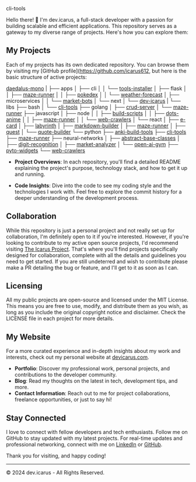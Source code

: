cli-tools

Hello there! 👋 I'm dev.icarus, a full-stack developer with a passion for building scalable and efficient applications. This repository serves as a gateway to my diverse range of projects. Here's how you can explore them:

## My Projects

Each of my projects has its own dedicated repository. You can browse them by visiting my [GitHub profile](https://github.com/icarus612, but here is the basic structure of active projects:

[daedalus-mono](https://github.com/icarus612/daedalus-mono)
|
├── apps
│   ├── cli
│   │   └── [tools-installer](https://github.com/icarus612/toolsInstaller-app-cli)
│   ├── flask
│   │   ├── [maze-runner](https://github.com/icarus612/mazeRunner-app-flask)
│   │   ├── [pokedex](https://github.com/icarus612/pokedex-app-flask)
│   │   └── [weather-forecast](https://github.com/icarus612/weatherFortcast-app-flask)
│   ├── microservices
│   │   └── [market-bots](https://github.com/icarus612/marketBots-app-microservice)
│   └── next
│       └── [dev-icarus](https://github.com/icarus612/devIcarus-app-next)
|
└── libs
    ├── bash
    │   └── [cli-tools](https://github.com/icarus612/cliTools-lib-SH)
    ├── golang
    │   ├── [crud-server](https://github.com/icarus612/crudServer-lib-GO)
    │   └── [maze-runner](https://github.com/icarus612/mazeRunner-lib-GO)
    ├── javascript
    │   ├── node
    │   │   ├── [build-scripts](https://github.com/icarus612/buildScripts-node-JS)
    │   │   ├── [dots-anime](https://github.com/icarus612/dotsAnime-node-JS)
    │   │   ├── [maze-runner](https://github.com/icarus612/mazeRunner-node-JS)
    │   │   └── [web-crawlers](https://github.com/icarus612/webCrawlers-node-JS)
    │   └── react
    │       ├── [e-card](https://github.com/icarus612/eCard-react-JS)
    │       ├── [labyrinth](https://github.com/icarus612/labyrinth-react-JS)
    │       ├── [markdown-builder](https://github.com/icarus612/markdownBuilder-react-JS)
    │       ├── [maze-runner](https://github.com/icarus612/mazeRunner-react-JS)
    │       ├── [quest](https://github.com/icarus612/quest-react-JS)
    │       └── [quote-builder](https://github.com/icarus612/quotebuilder-react-JS)
    └── python
        ├── [anki-build-tools](https://github.com/icarus612/ankiBuilTools-lib-PY)
        ├── [cli-tools](https://github.com/icarus612/cliTools-lib-PY)
        ├── [maze-runner](https://github.com/icarus612/mazeRunner-lib-PY)
        ├── neural-networks
        │   ├── [abstract-base-classes](https://github.com/icarus612/abc-ANN-PY)
        │   ├── [digit-recognition](https://github.com/icarus612/digitRecognition-ANN-PY)
        │   ├── [market-analyzer](https://github.com/icarus612/marketAnalyzer-ANN-PY)
        │   └── [open-ai-gym](https://github.com/icarus612/openAIGym-ANN-PY)
        ├── [pyto-widgets](https://github.com/icarus612/pytoWidgets-lib-PY)
        └── [web-crawlers](https://github.com/icarus612/webCrawlers-lib-PY)

- **Project Overviews**: In each repository, you'll find a detailed README explaining the project's purpose, technology stack, and how to get it up and running.

- **Code Insights**: Dive into the code to see my coding style and the technologies I work with. Feel free to explore the commit history for a deeper understanding of the development process.

## Collaboration

While this repository is just a personal project and not really set up for collaboration, I'm definitely open to it if you're interested. However, if you're looking to contribute to my active open source projects, I'd recommend visiting [The Icarus Project](https://github.com/the-icarus-project). That's where you'll find projects specifically designed for collaboration, complete with all the details and guidelines you need to get started. If you are still undeterred and wish to contribute please make a PR detailing the bug or feature, and I'll get to it as soon as I can.

## Licensing

All my public projects are open-source and licensed under the MIT License. This means you are free to use, modify, and distribute them as you wish, as long as you include the original copyright notice and disclaimer. Check the LICENSE file in each project for more details.

## My Website

For a more curated experience and in-depth insights about my work and interests, check out my personal website at [devicarus.com](https://devicarus.com).

- **Portfolio**: Discover my professional work, personal projects, and contributions to the developer community.
- **Blog**: Read my thoughts on the latest in tech, development tips, and more.
- **Contact Information**: Reach out to me for project collaborations, freelance opportunities, or just to say hi!

## Stay Connected

I love to connect with fellow developers and tech enthusiasts. Follow me on GitHub to stay updated with my latest projects. For real-time updates and professional networking, connect with me on [LinkedIn](https://www.linkedin.com/in/ellis-hogan-99a646161) or [GitHub](https://github.com/icarus612).

Thank you for visiting, and happy coding!

---

© 2024 dev.icarus - All Rights Reserved.

